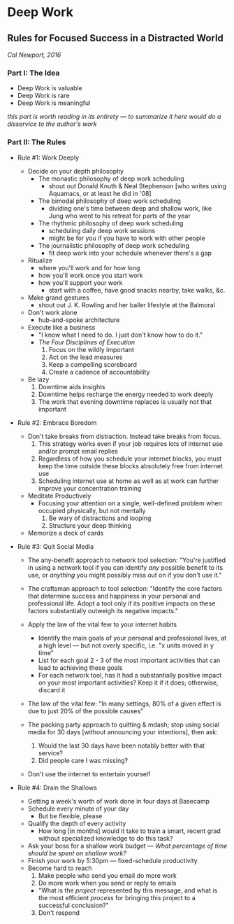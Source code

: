 # Deep Work
## Rules for Focused Success in a Distracted World
_Cal Newport, 2016_

### Part I: The Idea
- Deep Work is valuable
- Deep Work is rare
- Deep Work is meaningful

_this part is worth reading in its entirety &mdash; to summarize it here would do a disservice to the author's work_

### Part II: The Rules

- Rule #1: Work Deeply
  - Decide on your depth philosophy
    - The monastic philosophy of deep work scheduling
      - shout out Donald Knuth & Neal Stephenson [who writes using Aquamacs, or at least he did in '08]
    - The bimodal philosophy of deep work scheduling
      - dividing one's time between deep and shallow work, like Jung who went to his retreat for parts of the year
    - The rhythmic philosophy of deep work scheduling
      - scheduling daily deep work sessions
      - might be for you if you have to work with other people
    - The journalistic philosophy of deep work scheduling
      - fit deep work into your schedule whenever there's a gap
  - Ritualize
    - where you'll work and for how long
    - how you'll work once you start work
    - how you'll support your work
      - start with a coffee, have good snacks nearby, take walks, &amp;c.
  - Make grand gestures
    - shout out J. K. Rowling and her baller lifestyle at the Balmoral
  - Don't work alone
    - hub-and-spoke architecture
  - Execute like a business
    - "I know what I need to do. I just don't know how to do it."
    - _The Four Disciplines of Execution_
      1. Focus on the wildly important
      2. Act on the lead measures
      3. Keep a compelling scoreboard
      4. Create a cadence of accountability
  - Be lazy
    1. Downtime aids insights
    2. Downtime helps recharge the energy needed to work deeply
    3. The work that evening downtime replaces is usually not that important

- Rule #2: Embrace Boredom
  - Don't take breaks from distraction. Instead take breaks from focus.
    1. This strategy works even if your job requires lots of internet use and/or prompt email replies
    2. Regardless of how you schedule your internet blocks, you must keep the time outside these blocks absolutely free from internet use
    3. Scheduling internet use at home as well as at work can further improve your concentration training
  - Meditate Productively
    - Focusing your attention on a single, well-defined problem when occupied physically, but not mentally
      1. Be wary of distractions and looping
      2. Structure your deep thinking
  - Memorize a deck of cards

- Rule #3: Quit Social Media
  - The any-benefit approach to network tool selection: "You're justified in using a network tool if you can identify _any_ possible benefit to its use, or _anything_ you might possibly miss out on if you don't use it."
  - The craftsman approach to tool selection: "Identify the core factors that determine success and happiness in your personal and professional life. Adopt a tool only if its positive impacts on these factors substantially outweigh its negative impacts."
  - Apply the law of the vital few to your internet habits
    - Identify the main goals of your personal and professional lives, at a high level &mdash; but not overly specific, i.e. "x units moved in y time"
    - List for each goal 2 - 3 of the most important activities that can lead to achieving these goals
    - For each network tool, has it had a substantially positive impact on your most important activities? Keep it if it does; otherwise, discard it
  - The law of the vital few: "In many settings, 80% of a given effect is due to just 20% of the possible causes"

  - The packing party approach to quitting & mdash; stop using social media for 30 days [without announcing your intentions], then ask:
    1. Would the last 30 days have been notably better with that service?
    2. Did people care I was missing?
  - Don't use the internet to entertain yourself

- Rule #4: Drain the Shallows
  - Getting a week's worth of work done in four days at Basecamp
  - Schedule every minute of your day
    - But be flexible, please
  - Qualify the depth of every activity
    - How long [in months] would it take to train a smart, recent grad without specialized knowledge to do this task?
  - Ask your boss for a shallow work budget &mdash; _What percentage of time should be spent on shallow work?_
  - Finish your work by 5:30pm &mdash; fixed-schedule productivity
  - Become hard to reach
    1. Make people who send you email do more work
    2. Do more work when you send or reply to emails
      - "What is the _project_ represented by this message, and what is the most efficient _process_ for bringing this project to a successful conclusion?"
    3. Don't respond